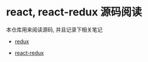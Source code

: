 # react, react-redux 源码阅读

本仓库用来阅读源码, 并且记录下相关笔记

-  [redux](https://github.com/Grewer/react-redux-notes/blob/main/redux.md)

- [react-redux](https://github.com/Grewer/react-redux-notes/blob/main/react-redux.md)
